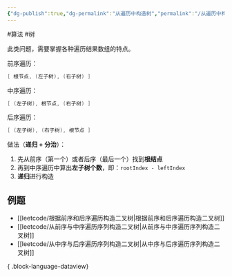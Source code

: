 ```yaml
---
{"dg-publish":true,"dg-permalink":"从遍历中构造树","permalink":"/从遍历中构造树/"}
---
```



#算法 #树 

此类问题，需要掌握各种遍历结果数组的特点。

前序遍历：

```java
[ 根节点, (左子树), (右子树) ]
```

中序遍历：

```java
[ (左子树), 根节点, (右子树) ]
```

后序遍历：

```java
[ (左子树), (右子树), 根节点 ]
```

做法（**递归 + 分治**）：
1. 先从前序（第一个）或者后序（最后一个）找到**根结点**
2. 再到中序遍历中算出**左子树个数**，即：`rootIndex - leftIndex`
3. **递归**进行构造

## 例题

- [[leetcode/根据前序和后序遍历构造二叉树\|根据前序和后序遍历构造二叉树]]
- [[leetcode/从前序与中序遍历序列构造二叉树\|从前序与中序遍历序列构造二叉树]]
- [[leetcode/从中序与后序遍历序列构造二叉树\|从中序与后序遍历序列构造二叉树]]

{ .block-language-dataview}
